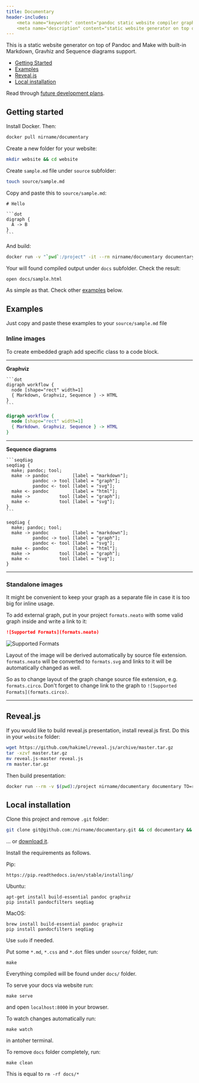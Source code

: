 ```yaml
---
title: Documentary
header-includes:
    <meta name="keywords" content="pandoc static website compiler graph graphviz seqdiag sequence diagrams" />
    <meta name="description" content="static website generator on top of pandoc and make with built-in markdown, gravhiz and sequence diagrams support" />
---
```


This is a static website generator on top of Pandoc and Make
with built-in Markdown, Gravhiz and Sequence diagrams support.

* [Getting Started](#getting-started)
* [Examples](#examples)
* [Reveal.js](#reveal.js)
* [Local installation](#local-installation)

Read through [future development plans](todo.md).

## Getting started

Install Docker. Then:

```bash
docker pull nirname/documentary
```

Create a new folder for your website:

```bash
mkdir website && cd website
```

Create `sample.md` file under `source` subfolder:

```bash
touch source/sample.md
```

Copy and paste this to `source/sample.md`:

    # Hello

    ```dot
    digraph {
      A -> B
    }
    ```

And build:

```bash
docker run -v "`pwd`:/project" -it --rm nirname/documentary documentary
```

Your will found compiled output under `docs` subfolder. Check the result:

```bash
open docs/sample.html
```

As simple as that. Check other [examples](#examples) below.

## Examples

Just copy and paste these examples to your `source/sample.md` file

### Inline images

To create embedded graph add specific class to a code block.

---

**Graphviz**

````
```dot
digraph workflow {
  node [shape="rect" width=1]
  { Markdown, Graphviz, Sequence } -> HTML
}
```
````

```dot
digraph workflow {
  node [shape="rect" width=1]
  { Markdown, Graphviz, Sequence } -> HTML
}
```

---

**Sequence diagrams**

````
```seqdiag
seqdiag {
  make; pandoc; tool;
  make -> pandoc         [label = "markdown"];
          pandoc -> tool [label = "graph"];
          pandoc <- tool [label = "svg"];
  make <- pandoc         [label = "html"];
  make ->           tool [label = "graph"];
  make <-           tool [label = "svg"];
}
```
````

```seqdiag
seqdiag {
  make; pandoc; tool;
  make -> pandoc         [label = "markdown"];
          pandoc -> tool [label = "graph"];
          pandoc <- tool [label = "svg"];
  make <- pandoc         [label = "html"];
  make ->           tool [label = "graph"];
  make <-           tool [label = "svg"];
}
```

---

### Standalone images

It might be convenient to keep your graph as a separate file in case it is too big for inline usage.

To add external graph, put in your project `formats.neato` with some valid graph inside and write a link to it:

```markdown
![Supported Formats](formats.neato)

```

![Supported Formats](formats.neato)

Layout of the image will be derived automatically by source file extension.
`formats.neato` will be converted to `formats.svg` and links to it will be automatically changed as well.

So as to change layout of the graph change source file extension, e.g. `formats.circo`.
Don't forget to change link to the graph to `![Supported Formats](formats.circo)`.

---

## Reveal.js

If you would like to build reveal.js presentation, install reveal.js first.
Do this in your `website` folder:

```bash
wget https://github.com/hakimel/reveal.js/archive/master.tar.gz
tar -xzvf master.tar.gz
mv reveal.js-master reveal.js
rm master.tar.gz
```

Then build presentation:

```bash
docker run --rm -v $(pwd):/project nirname/documentary documentary TO=revealjs
```

## Local installation

Clone this project and remove `.git` folder:

```bash
git clone git@github.com:/nirname/documentary.git && cd documentary && rm -rf .git
```

... or [download it](https://github.com/nirname/documentary/archive/master.zip).

Install the requirements as follows.

Pip:

```shell
https://pip.readthedocs.io/en/stable/installing/
```

Ubuntu:


```shell
apt-get install build-essential pandoc graphviz
pip install pandocfilters seqdiag
```

MacOS:

```shell
brew install build-essential pandoc graphviz
pip install pandocfilters seqdiag
```

Use `sudo` if needed.


Put some `*.md`, `*.css` and `*.dot` files under `source/` folder, run:

```shell
make
```

Everything compiled will be found under `docs/` folder.

To serve your docs via website run:

```shell
make serve
```

and open `localhost:8000` in your browser.

To watch changes automatically run:

```
make watch
```

in antoher terminal.

To remove `docs` folder completely, run:

```
make clean
```
This is equal to `rm -rf docs/*`